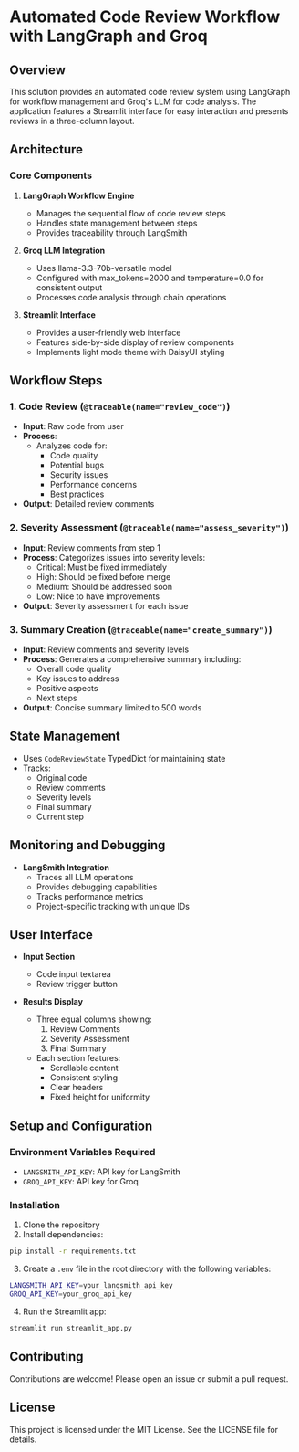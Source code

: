 # Automated Code Review Workflow with LangGraph and Groq

## Overview
This solution provides an automated code review system using LangGraph for workflow management and Groq's LLM for code analysis. The application features a Streamlit interface for easy interaction and presents reviews in a three-column layout.

## Architecture

### Core Components
1. **LangGraph Workflow Engine**
   - Manages the sequential flow of code review steps
   - Handles state management between steps
   - Provides traceability through LangSmith

2. **Groq LLM Integration**
   - Uses llama-3.3-70b-versatile model
   - Configured with max_tokens=2000 and temperature=0.0 for consistent output
   - Processes code analysis through chain operations

3. **Streamlit Interface**
   - Provides a user-friendly web interface
   - Features side-by-side display of review components
   - Implements light mode theme with DaisyUI styling

## Workflow Steps

### 1. Code Review (`@traceable(name="review_code")`)
- **Input**: Raw code from user
- **Process**: 
  - Analyzes code for:
    - Code quality
    - Potential bugs
    - Security issues
    - Performance concerns
    - Best practices
- **Output**: Detailed review comments

### 2. Severity Assessment (`@traceable(name="assess_severity")`)
- **Input**: Review comments from step 1
- **Process**: Categorizes issues into severity levels:
  - Critical: Must be fixed immediately
  - High: Should be fixed before merge
  - Medium: Should be addressed soon
  - Low: Nice to have improvements
- **Output**: Severity assessment for each issue

### 3. Summary Creation (`@traceable(name="create_summary")`)
- **Input**: Review comments and severity levels
- **Process**: Generates a comprehensive summary including:
  - Overall code quality
  - Key issues to address
  - Positive aspects
  - Next steps
- **Output**: Concise summary limited to 500 words

## State Management
- Uses `CodeReviewState` TypedDict for maintaining state
- Tracks:
  - Original code
  - Review comments
  - Severity levels
  - Final summary
  - Current step

## Monitoring and Debugging
- **LangSmith Integration**
  - Traces all LLM operations
  - Provides debugging capabilities
  - Tracks performance metrics
  - Project-specific tracking with unique IDs

## User Interface
- **Input Section**
  - Code input textarea
  - Review trigger button

- **Results Display**
  - Three equal columns showing:
    1. Review Comments
    2. Severity Assessment
    3. Final Summary
  - Each section features:
    - Scrollable content
    - Consistent styling
    - Clear headers
    - Fixed height for uniformity

## Setup and Configuration

### Environment Variables Required
- `LANGSMITH_API_KEY`: API key for LangSmith
- `GROQ_API_KEY`: API key for Groq

### Installation
1. Clone the repository
2. Install dependencies:
```bash
pip install -r requirements.txt
```
3. Create a `.env` file in the root directory with the following variables:
```bash
LANGSMITH_API_KEY=your_langsmith_api_key
GROQ_API_KEY=your_groq_api_key
```
4. Run the Streamlit app:
```bash
streamlit run streamlit_app.py
```

## Contributing
Contributions are welcome! Please open an issue or submit a pull request.

## License
This project is licensed under the MIT License. See the LICENSE file for details.


